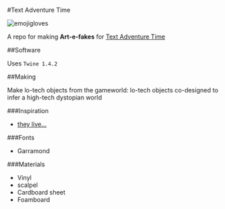 #Text Adventure Time

![emojigloves](https://cloud.githubusercontent.com/assets/128456/10256098/bcfb6ad2-6946-11e5-8c6d-bc9a405504b7.jpg)

A repo for making **Art-e-fakes** for [Text Adventure Time](http://www.textadventuretime.co.uk/)


##Software

Uses `Twine 1.4.2`

##Making

Make lo-tech objects from the gameworld: lo-tech objects co-designed to infer a high-tech dystopian world

###Inspiration 

 * [they live...](https://www.google.co.uk/search?q=they+live&es_sm=91&source=lnms&tbm=isch&sa=X&ved=0CAcQ_AUoAWoVChMIk83Y9qieyAIVwypyCh0KdgEM&biw=1021&bih=546&dpr=1.25)

###Fonts
 * Garramond

###Materials

 * Vinyl 
 * scalpel
 * Cardboard sheet
 * Foamboard


